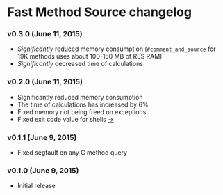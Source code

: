 Fast Method Source changelog
============================

### v0.3.0 (June 11, 2015)

* _Significantly_ reduced memory consumption (`#comment_and_source` for 19K
methods uses about 100-150 MB of RES RAM)
* _Significantly_ decreased time of calculations

### v0.2.0 (June 11, 2015)

* Significantly reduced memory consumption
* The time of calculations has increased by 6%
* Fixed memory not being freed on exceptions
* Fixed exit code value for shells [→](https://github.com/kyrylo/fast_method_source/pull/2)

### v0.1.1 (June 9, 2015)

* Fixed segfault on any C method query

### v0.1.0 (June 9, 2015)

* Initial release
